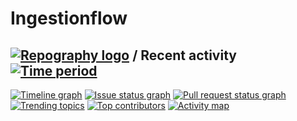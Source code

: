 # Ingestionflow


## [![Repography logo](https://images.repography.com/logo.svg)](https://repography.com) / Recent activity [![Time period](https://images.repography.com/48019026/yesdeepakverma/yesdeepakverma.github.io/recent-activity/T8_TYkzcv8alR4d8dAJqtzje26n3XOVXXeqBOIPp4_o/06y7W637DSv3aTwDnfr36pxJ2--QkGWFDfpo5rKi0jY_badge.svg)](https://repography.com)
[![Timeline graph](https://images.repography.com/48019026/yesdeepakverma/yesdeepakverma.github.io/recent-activity/T8_TYkzcv8alR4d8dAJqtzje26n3XOVXXeqBOIPp4_o/06y7W637DSv3aTwDnfr36pxJ2--QkGWFDfpo5rKi0jY_timeline.svg)](https://github.com/yesdeepakverma/yesdeepakverma.github.io/commits)
[![Issue status graph](https://images.repography.com/48019026/yesdeepakverma/yesdeepakverma.github.io/recent-activity/T8_TYkzcv8alR4d8dAJqtzje26n3XOVXXeqBOIPp4_o/06y7W637DSv3aTwDnfr36pxJ2--QkGWFDfpo5rKi0jY_issues.svg)](https://github.com/yesdeepakverma/yesdeepakverma.github.io/issues)
[![Pull request status graph](https://images.repography.com/48019026/yesdeepakverma/yesdeepakverma.github.io/recent-activity/T8_TYkzcv8alR4d8dAJqtzje26n3XOVXXeqBOIPp4_o/06y7W637DSv3aTwDnfr36pxJ2--QkGWFDfpo5rKi0jY_prs.svg)](https://github.com/yesdeepakverma/yesdeepakverma.github.io/pulls)
[![Trending topics](https://images.repography.com/48019026/yesdeepakverma/yesdeepakverma.github.io/recent-activity/T8_TYkzcv8alR4d8dAJqtzje26n3XOVXXeqBOIPp4_o/06y7W637DSv3aTwDnfr36pxJ2--QkGWFDfpo5rKi0jY_words.svg)](https://github.com/yesdeepakverma/yesdeepakverma.github.io/commits)
[![Top contributors](https://images.repography.com/48019026/yesdeepakverma/yesdeepakverma.github.io/recent-activity/T8_TYkzcv8alR4d8dAJqtzje26n3XOVXXeqBOIPp4_o/06y7W637DSv3aTwDnfr36pxJ2--QkGWFDfpo5rKi0jY_users.svg)](https://github.com/yesdeepakverma/yesdeepakverma.github.io/graphs/contributors)
[![Activity map](https://images.repography.com/48019026/yesdeepakverma/yesdeepakverma.github.io/recent-activity/T8_TYkzcv8alR4d8dAJqtzje26n3XOVXXeqBOIPp4_o/06y7W637DSv3aTwDnfr36pxJ2--QkGWFDfpo5rKi0jY_map.svg)](https://github.com/yesdeepakverma/yesdeepakverma.github.io/commits)


